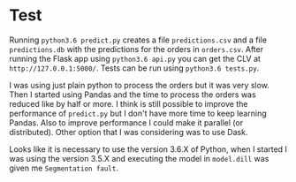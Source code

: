 # Test

Running `python3.6 predict.py` creates a file `predictions.csv` and a file `predictions.db` with the predictions for the orders in `orders.csv`.
After running the Flask app using `python3.6 api.py` you can get the CLV at `http://127.0.0.1:5000/`.
Tests can be run using `python3.6 tests.py`.

I was using just plain python to process the orders but it was very slow. Then I started using Pandas and the time to process the orders was reduced like by half or more. I think is still possible to improve the performance of `predict.py` but I don't have more time to keep learning Pandas. Also to improve performance I could make it parallel (or distributed). Other option that I was considering was to use Dask.

Looks like it is necessary to use the version 3.6.X of Python, when I started I was using the version 3.5.X and executing the model in `model.dill` was given me `Segmentation fault`.
